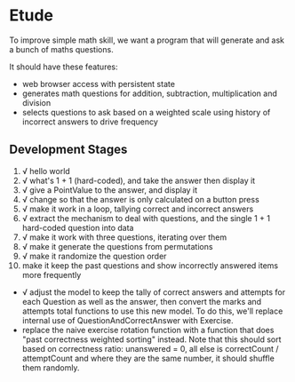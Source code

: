# Etude

To improve simple math skill, we want a program that will generate and ask a bunch of maths questions.

It should have these features:

* web browser access with persistent state
* generates math questions for addition, subtraction, multiplication and division
* selects questions to ask based on a weighted scale using history of incorrect answers to drive frequency

## Development Stages

1. √ hello world
2. √ what's 1 + 1 (hard-coded), and take the answer then display it
3. √ give a PointValue to the answer, and display it
4. √ change so that the answer is only calculated on a button press
5. √ make it work in a loop, tallying correct and incorrect answers
6. √ extract the mechanism to deal with questions, and the single 1 + 1 hard-coded question into data
7. √ make it work with three questions, iterating over them
8. √ make it generate the questions from permutations
9. √ make it randomize the question order
10. make it keep the past questions and show incorrectly answered items more frequently
  * √ adjust the model to keep the tally of correct answers and attempts for each Question as well as the answer, then convert the marks and attempts total functions to use this new model. To do this, we'll replace internal use of QuestionAndCorrectAnswer with Exercise.
  * replace the naive exercise rotation function with a function that does "past correctness weighted sorting" instead. Note that this should sort based on correctness ratio: unanswered = 0, all else is correctCount / attemptCount and where they are the same number, it should shuffle them randomly.